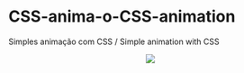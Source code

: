 # CSS-anima-o-CSS-animation
 Simples animação com CSS / Simple animation with CSS 

<p align="center">
 <img with="500" src="src/assets/read.md/nyc.gif">
</p>
